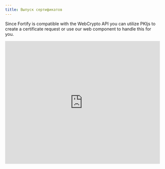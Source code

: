 ```yaml
---
title: Выпуск сертификатов
---
```


Since Fortify is compatible with the WebCrypto API you can utilize PKIjs to create a certificate request or use our web component to handle this for you.

<iframe height="400" style="width: 100%;" scrolling="no" title="Certificate viewer" src="https://codepen.io/donskov/embed/preview/RwPqLLa?height=400&theme-id=light&default-tab=result" frameborder="no" allowtransparency="true" allowfullscreen="true">
  See the Pen <a href='https://codepen.io/donskov/pen/RwPqLLa'>Certificate viewer</a> by Dmitriy Donskov
  (<a href='https://codepen.io/donskov'>@donskov</a>) on <a href='https://codepen.io'>CodePen</a>.
</iframe>